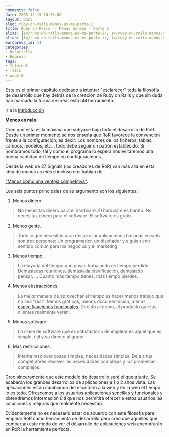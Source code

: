 ```yaml
---
comments: false
date: 2005-12-15 10:33:00
layout: post
slug: ruby-on-rails-menos-es-ms-parte-i
title: Ruby on Rails  - Menos es más - Parte I
alias: [14/ruby-on-rails-menos-es-ms-parte-i/, 14/ruby-on-rails-menos-es-ms-parte-i]
alias: [14/ruby-on-rails-menos-es-ms-parte-i/, 14/ruby-on-rails-menos-es-ms-parte-i]
wordpress_id: 14
categories:
- Desarrollo
- Empresa
tags:
- Internet
- rails
- web2.0
---
```


Este es el primer capítulo dedicado a intentar "esclarecer" toda
la filosofía de desarrollo que hay detrás de la creación de Ruby on
Rails y que sin duda han marcado la forma de crear esta útil
herramienta.




Ir a la [
Introducción](http://www.riojasoft.com/articles/2005/12/02/ruby-on-rails-solamente-un-framework-para-desarrollo-web-introducci%F3n)




**Menos es más**




Creo que esta es la máxima que subyace bajo todo el desarrollo
de RoR. Desde un primer momento se nos enseña que RoR favorece la
convención frente a la configuración, es decir: Los nombres de los
ficheros, tablas, campos, modelos, etc... todo debe seguir un
patrón establecido. Si nombramos todo, tal y como el programa lo
espera nos evitaremos una buena cantidad de tiempo en
configuraciónes.




Desde la web de 37 Signals (los creadores de RoR) van más allá
en esta idea de _menos es más_ e incluso nos hablan de

[
"Menos como una ventaja competitiva"](http://www.37signals.com/svn/archives2/less_as_a_competitive_advantage_my_10_minutes_at_web_20.php).




Los seis puntos principales de su argumento son los
siguientes:






  1. Menos dinero:  



> No necesitas dinero para el hardware. El hardware es
barato. No necesitas dinero para el software. El software es
gratis.





  2. Menos gente.  



> Todo lo que necesitas para desarrollar aplicaciones
basadas en web son tres personas: Un programador, un diseñador y
alguien con sentido común para los negocios y el
marketing.






  3. Menos tiempo.  



> La mayoría del tiempo que pasas trabajando es tiempo
perdido. Demasiadas reuniones, demasiada planificación, demasiado
pensar..... Cuanto más tiempo tienes, más tiempo
pierdes.





  4. Menos abstracciónes.  



> La mejor manera de aprovechar el tiempo es hacer menos
trabajo que no sea "real". Menos gráficos, menos documentación,
menos [especificaciones
funcionales](http://www.37signals.com/svn/archives/001050.php). Directo al grano, el producto que tus clientes
realmente verán.





  5. Menos software.  



> La clase de software que es satisfactorio de emplear es
aquel que es simple, útil y va directo al grano.






  6. Mas restricciones.  



> Intenta resolover cosas simples, necesidades simples.
Deja a tus competidores resolver las necesidades complejas y los
problemas complejos.







Creo sinceramente que este modelo de desarrollo será el que
triunfe. Se acabarón los grandes desarrollos de aplicaciones a 1 ó
2 años vista. Las aplicaciones están cambiando del escritorio a la
web y en la web el tiempo lo es todo. Ofrezcamos a los usuarios
aplicaciones sencillas y funcionales y obtendremos información úitl
que nos permitirá ofrecer a estos usuarios las soluciones y mejoras
que realmente necesitan.




Evidentemente no es necesario estar de acuerdo con esta
filosofía para emplear RoR como herramienta de desarrollo pero creo
que aquellos que compartan este modo de ver el desarrollo de
aplicaciones web encontrarán en RoR la herramienta perfecta.
